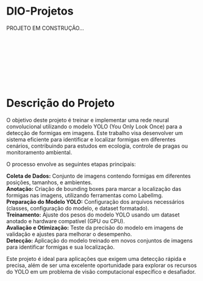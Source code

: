 # DIO-Projetos

PROJETO EM CONSTRUÇÃO... 


<br>
<br>
<br>
<br>
<br>
<br>
<br>

# Descrição do Projeto
O objetivo deste projeto é treinar e implementar uma rede neural convolucional utilizando o modelo YOLO (You Only Look Once) para a detecção de formigas em imagens. Este trabalho visa desenvolver um sistema eficiente para identificar e localizar formigas em diferentes cenários, contribuindo para estudos em ecologia, controle de pragas ou monitoramento ambiental.

O processo envolve as seguintes etapas principais:

**Coleta de Dados:** Conjunto de imagens contendo formigas em diferentes posições, tamanhos, e ambientes. </br>
**Anotação:** Criação de bounding boxes para marcar a localização das formigas nas imagens, utilizando ferramentas como LabelImg.</br>
**Preparação do Modelo YOLO:** Configuração dos arquivos necessários (classes, configuração do modelo, e dataset formatado).</br>
**Treinamento:** Ajuste dos pesos do modelo YOLO usando um dataset anotado e hardware compatível (GPU ou CPU).</br>
**Avaliação e Otimização:** Teste da precisão do modelo em imagens de validação e ajustes para melhorar o desempenho.</br>
**Detecção:** Aplicação do modelo treinado em novos conjuntos de imagens para identificar formigas e sua localização.</br>

Este projeto é ideal para aplicações que exigem uma detecção rápida e precisa, além de ser uma excelente oportunidade para explorar os recursos do YOLO em um problema de visão computacional específico e desafiador.
